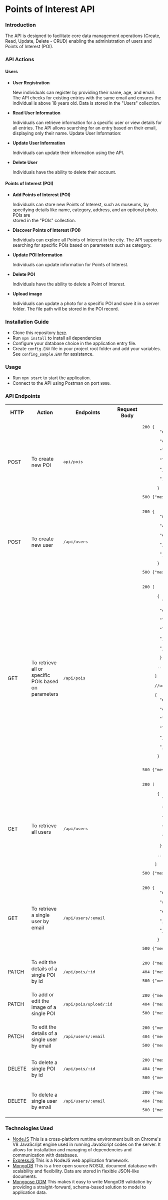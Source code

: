 # Points of Interest API

### Introduction

The API is designed to facilitate core data management operations (Create, Read, Update, Delete - CRUD) enabling the administration of users and Points of Interest (POI).

### API Actions

#### Users

- **User Registration**

  New individuals can register by providing their name, age, and email.
  The API checks for existing entries with the same email and ensures the individual is above 18 years old.
  Data is stored in the "Users" collection.

- **Read User Information**

  Individuals can retrieve information for a specific user or view details for all entries.
  The API allows searching for an entry based on their email, displaying only their name.
  Update User Information:

- **Update User Information**

  Individuals can update their information using the API.

- **Delete User**

  Individuals have the ability to delete their account.

#### Points of Interest (POI)

- **Add Points of Interest (POI)**

  Individuals can store new Points of Interest, such as museums, by specifying details like name, category, address, and an optional photo. POIs are     
  stored in the "POIs" collection.

- **Discover Points of Interest (POI)**

  Individuals can explore all Points of Interest in the city.
  The API supports searching for specific POIs based on parameters such as category.

- **Update POI Information**
  
  Individuals can update information for Points of Interest.

- **Delete POI**
  
  Individuals have the ability to delete a Point of Interest.

- **Upload image**
  
  Individuals can update a photo for a specific POI and save it in a server folder. The file path will be stored in the POI record.

### Installation Guide

- Clone this repository [here](https://github.com/dimitramav/pois-api).
- Run `npm install` to install all dependencies
- Configure your database choice in the application entry file.
- Create `config.ENV` file in your project root folder and add your variables. See `confing_sample.ENV` for assistance.

### Usage

- Run `npm start` to start the application.
- Connect to the API using Postman on port `8080`.

### API Endpoints
<table>
  <tr>
    <th>HTTP</th>
    <th>Action</th>
    <th>Endpoints</th>
    <th>Request Body</th>
    <th>Response</th>
  </tr>
  <tr>
    <td>POST</td>
    <td>To create new POI</td>
    <td><pre>api/pois</pre></td>
    <td></td>
    <td>
      <pre lang="json">200 {
       "name": "Polemiko mouseio",<br/>
       "category": "museum",<br/>
       "longitude": 80,<br/>
       "latitude": 90,<br/>
       "_id": "xxxx",<br/>
       "_v": 0<br/>
      }</pre>
      <pre lang="json">500 {"message": error.message}</pre>
    </td>
  </tr>
  <tr>
    <td>POST</td>
    <td>To create new user</td>
    <td><pre>/api/users</pre></td>
    <td></td>
    <td>
        <pre lang="json">200 {
       "name": "username",<br/>
       "age": 20,<br/>
       "email": "user@email.com",<br/>
       "_id": "xxxx",<br/>
       "_v": 0<br/>
      }</pre>
      <pre lang="json">500 {"message": error.message}</pre>
    </td>
  </tr>
  <tr>
    <td>GET</td>
    <td>
      To retrieve all or specific POIs based on parameters
    </td>
    <td><pre>/api/pois</pre></td>
    <td></td>
    <td>
      <pre lang="json">200 [ <br/>
      {
        "name": "Polemiko mouseio",<br/>
       "category": "museum",<br/>
       "longitude": 80,<br/>
       "latitude": 90,<br/>
       "_id": "xxxx",<br/>
       "_v": 0<br/>
       },<br/>
      ...</br>
     ]</br>
     //or</br>
     {
       "name": "Polemiko mouseio",<br/>
       "category": "museum",<br/>
       "longitude": 80,<br/>
       "latitude": 90,<br/>
       "_id": "xxxx",<br/>
       "_v": 0<br/>
      }  
      </pre>
      <pre lang="json">500 {"message": error.message}</pre>
    </td>
  </tr>
  <tr>
    <td>GET</td>
    <td>To retrieve all users</td>
    <td><pre>/api/users</pre></td>
    <td></td>
    <td>
      <pre lang="json">200 [ <br/>
      {
        "name": "username",<br/>
        "age": 20,<br/>
        "email": "user@email.com",<br/>
        "_id": "xxxx",<br/>
        "_v": 0<br/>
       },<br/>
      ...</br>
     ]</pre>
      <pre lang="json">500 {"message": error.message}</pre>
    </td>
  </tr>
  <tr>
    <td>GET</td>
    <td>To retrieve a single user by email</td>
    <td><pre>/api/users/:email</pre></td>
    <td></td>
    <td>
      <pre lang="json">200 {
       "name": "username",<br/>
       "age": 20,<br/>
       "email": "user@email.com",<br/>
       "_id": "xxxx",<br/>
       "_v": 0<br/>
      }</pre>
      <pre lang="json">500 {"message": error.message}</pre>
    </td>
  </tr>
  <tr>
    <td>PATCH</td>
    <td>To edit the details of a single POI by id</td>
    <td><pre>/api/pois/:id</pre></td>
    <td></td>
    <td>
      <pre lang="json">200 {"message": "POI updated successfully!"}</pre>
      <pre lang="json">404 {"message": "POI not found or no changes were made."}</pre>
      <pre lang="json">500 {"message": error.message}</pre>
    </td>
  </tr>
  <tr>
    <td>PATCH</td>
    <td>To add or edit the image of a single POI</td>
    <td><pre>/api/pois/upload/:id</pre></td>
    <td></td>
    <td>
      <pre lang="json">200 {"message": "Image upload is successful!"}</pre>
      <pre lang="json">404 {"message": "User not found or no changes were made."}</pre>
      <pre lang="json">500 {"message": error.message}</pre>
    </td>
  </tr>
  <tr>
    <td>PATCH</td>
    <td>To edit the details of a single user by email</td>
    <td><pre>/api/users/:email</pre></td>
    <td></td>
    <td>
      <pre lang="json">200 {"message": "User updated successfully!"}</pre>
      <pre lang="json">404 {"message": "POI not found or no changes were made."}</pre>
      <pre lang="json">500 {"message": error.message}</pre>
    </td>
  </tr>
  <tr>
    <td>DELETE</td>
    <td>To delete a single POI by id</td>
    <td><pre>/api/pois/:id</pre></td>
    <td></td>
    <td>
      <pre lang="json">200 {"message": "POI has been removed successfully!"}</pre>
      <pre lang="json">404 {"message": "POI not found or no changes were made."}</pre>
      <pre lang="json">500 {"message": error.message}</pre>
    </td>
  </tr>
  <tr>
    <td>DELETE</td>
    <td>To delete a single user by email</td>
    <td><pre>/api/users/:email</pre></td>
    <td></td>
    <td>
      <pre lang="json">200 {"message": "User has been removed successfully!"}</pre>
      <pre lang="json">404 {"message": "User not found or no changes were made."}</pre>
      <pre lang="json">500 {"message": error.message}</pre>
    </td>
  </tr>
</table>


### Technologies Used

- [NodeJS](https://nodejs.org/) This is a cross-platform runtime environment built on Chrome's V8 JavaScript engine used in running JavaScript codes on the server. It allows for installation and managing of dependencies and communication with databases.
- [ExpressJS](https://www.expresjs.org/) This is a NodeJS web application framework.
- [MongoDB](https://www.mongodb.com/) This is a free open source NOSQL document database with scalability and flexibility. Data are stored in flexible JSON-like documents.
- [Mongoose ODM](https://mongoosejs.com/) This makes it easy to write MongoDB validation by providing a straight-forward, schema-based solution to model to application data.

